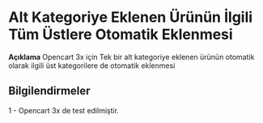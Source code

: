 # Alt Kategoriye Eklenen Ürünün İlgili Tüm Üstlere Otomatik Eklenmesi 
**Açıklama**  Opencart 3x için Tek bir alt kategoriye eklenen ürünün otomatik olarak ilgili üst kategorilere de otomatik eklenmesi

## Bilgilendirmeler
1 - Opencart 3x de test edilmiştir.

